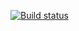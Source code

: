[![Build status](https://ci.appveyor.com/api/projects/status/mbmwwtx8pxtkm8l1?svg=true)](https://ci.appveyor.com/project/MargaritaKirilchuk/homework-2-task-1)
